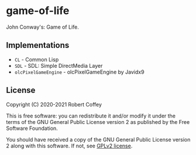 # game-of-life

John Conway's: Game of Life.


## Implementations

- `CL` - Common Lisp
- `SDL` - SDL: Simple DirectMedia Layer
- `olcPixelGameEngine` - olcPixelGameEngine by Javidx9


## License

Copyright (C) 2020-2021 Robert Coffey

This is free software: you can redistribute it and/or modify it under
the terms of the GNU General Public License version 2 as published by
the Free Software Foundation.

You should have received a copy of the GNU General Public License
version 2 along with this software. If not, see
[GPLv2 license](https://www.gnu.org/licenses/gpl-2.0).
